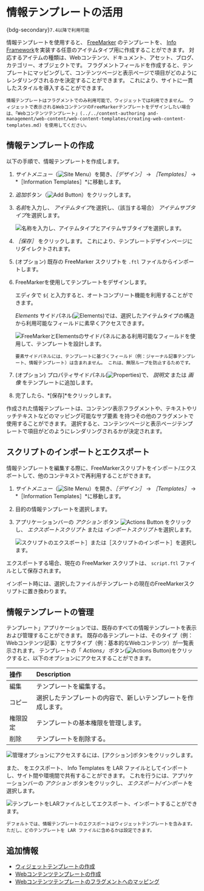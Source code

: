 # 情報テンプレートの活用

{bdg-secondary}`7.4以降で利用可能`

情報テンプレートを使用すると、 [FreeMarker](https://freemarker.apache.org/) のテンプレートを、 [Info Framework](../../building-applications/data-frameworks/info-framework.md)を実装する任意のアイテムタイプ用に作成することができます。 対応するアイテムの種類は、Webコンテンツ、ドキュメント、アセット、ブログ、カテゴリー、オブジェクトです。 フラグメントフィールドを作成すると、テンプレートにマッピングして、コンテンツページと表示ページで項目がどのようにレンダリングされるかを決定することができます。 これにより、サイトに一貫したスタイルを導入することができます。

```{important}
情報テンプレートはフラグメントでのみ利用可能で、ウィジェットでは利用できません。 ウィジェットで表示されるWebコンテンツのFreeMarkerテンプレートをデザインしたい場合は、「Webコンテンツテンプレート」(../../content-authoring and-management/web-content/web-content-templates/creating-web-content-templates.md) を使用してください。
```

## 情報テンプレートの作成

以下の手順で、情報テンプレートを作成します。

1. *サイトメニュー*（![Site Menu](../../images/icon-product-menu.png)）を開き、*［デザイン］* &rarr; *［Templates］* &rarr; *［Information Templates］*に移動します。

1. *追加*ボタン（![Add Button](../../images/icon-add.png)）をクリックします。

1. *名前*を入力し、 *アイテムタイプ*を選択し、（該当する場合） *アイテムサブタイプ*を選択します。

   ![名称を入力し、アイテムタイプとアイテムサブタイプを選択します。](./using-information-templates/images/01.png)

1. *［保存］* をクリックします。 これにより、テンプレートデザインページにリダイレクトされます。

1. (オプション) [](#importing-and-exporting-scripts) 既存の FreeMarker スクリプトを `.ftl` ファイルからインポートします。

1. FreeMarkerを使用してテンプレートをデザインします。

   エディタで `${` と入力すると、オートコンプリート機能を利用することができます。

   *Elements* サイドパネル(![Elements](../../images/icon-list-ul.png))では、選択したアイテムタイプの構造から利用可能なフィールドに素早くアクセスできます。

   ![FreeMarkerとElementsのサイドパネルにある利用可能なフィールドを使用して、テンプレートを設計します。](./using-information-templates/images/02.png)

   ```{note}
   要素サイドパネルには、テンプレートに基づくフィールド（例：ジャーナル記事テンプレート、情報テンプレート）は含まれません。 これは、無限ループを防止するためです。
   ```

1. (オプション) プロパティサイドパネル(![Properties](../../images/icon-cog3.png))で、 *説明文* または *画像* をテンプレートに追加します。

1. 完了したら、*[保存]*をクリックします。

</a> 作成された情報テンプレートは、コンテンツ表示フラグメントや、テキストやリッチテキストなどのマッピング可能なサブ要素
を持つその他のフラグメントで使用することができます。 選択すると、コンテンツページと表示ページテンプレートで項目がどのようにレンダリングされるかが決定されます。</p> 



## スクリプトのインポートとエクスポート

情報テンプレートを編集する際に、FreeMarkerスクリプトをインポート/エクスポートして、他のコンテキストで再利用することができます。

1. *サイトメニュー*（![Site Menu](../../images/icon-product-menu.png)）を開き、*［デザイン］* &rarr; *［Templates］* &rarr; *［Information Templates］*に移動します。

1. 目的の情報テンプレートを選択します。

1. アプリケーションバーの *アクション* ボタン ![Actions Button](../../images/icon-actions.png) をクリックし、 *エクスポートスクリプト* または *インポートスクリプト*を選択します。
   
   ![スクリプトのエクスポート］または［スクリプトのインポート］を選択します。](./using-information-templates/images/03.png)

エクスポートする場合、現在の FreeMarker スクリプトは、 `script.ftl` ファイルとして保存されます。

インポート時には、選択したファイルがテンプレートの現在のFreeMarkerスクリプトに置き換わります。



## 情報テンプレートの管理

テンプレート」アプリケーションでは、既存のすべての情報テンプレートを表示および管理することができます。 既存の各テンプレートは、そのタイプ（例：Webコンテンツ記事）とサブタイプ（例：基本的なWebコンテンツ）が一覧表示されます。 テンプレートの「 *Actions」* ボタン(![Actions Button](../../images/icon-actions.png))をクリックすると、以下のオプションにアクセスすることができます。

| 操作   | Description                     |
|:---- |:------------------------------- |
| 編集   | テンプレートを編集する。                    |
| コピー  | 選択したテンプレートの内容で、新しいテンプレートを作成します。 |
| 権限設定 | テンプレートの基本権限を管理します。              |
| 削除   | テンプレートを削除する。                    |


![管理オプションにアクセスするには、[アクション]ボタンをクリックします。](./using-information-templates/images/04.png)

また、 [](#exporting-templates) をエクスポート、 [](#importing-templates) Info Templates を LAR ファイルとしてインポートし、サイト間や環境間で共有することができます。 これを行うには、アプリケーションバーの *アクション* ボタンをクリックし、 *エクスポート/インポート*を選択します。

![テンプレートをLARファイルとしてエクスポート、インポートすることができます。](./using-information-templates/images/05.png)



```{note}
デフォルトでは、情報テンプレートのエクスポートはウィジェットテンプレートを含みます。 ただし、どのテンプレートを LAR ファイルに含めるかは設定できます。
```




## 追加情報

* [ウィジェットテンプレートの作成](../creating-pages/using-widget-pages/styling-widgets/creating-a-widget-template.md)
* [Webコンテンツテンプレートの作成](../../content-authoring-and-management/web-content/web-content-templates/creating-web-content-templates.md)
* [Webコンテンツテンプレートのフラグメントへのマッピング](../../content-authoring-and-management/web-content/web-content-templates/mapping-web-content-templates-to-fragments.md)
